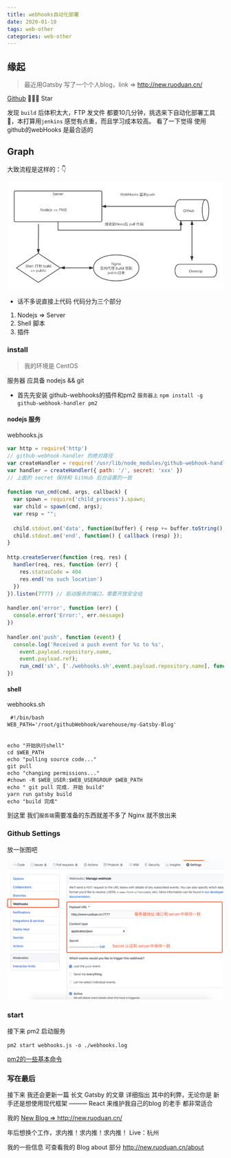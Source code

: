 ```yaml
---
title: webhooks自动化部署
date: 2020-01-10
tags: web-other
categories: web-other
---
```




## 缘起

> 最近用Gatsby 写了一个个人blog，link => http://new.ruoduan.cn/

[Github](https://github.com/Chad97/my-Gatsby-Blog) 🙏🙏🙏 Star



发现 `build` 后体积太大，FTP 发文件 都要10几分钟，挑选来下自动化部署工具🔧，本打算用`jenkins`  感觉有点重，而且学习成本较高。
看了一下觉得 使用 github的webHooks 是最合适的


## Graph
大致流程是这样的：👇

![webHooks自动化部署](./webhooks自动化部署/img1.png)


- 话不多说直接上代码 代码分为三个部分

1. Nodejs => Server
2. Shell 脚本
3. 插件

### install
> 我的环境是 CentOS 

服务器 应具备 nodejs && git

- 首先先安装 github-webhooks的插件和pm2 `服务器上`
`npm install -g github-webhook-handler pm2`

#### nodejs 服务
webhooks.js
```js
var http = require('http')
// github-webhook-handler 的绝对路径
var createHandler = require('/usr/lib/node_modules/github-webhook-handler')
var handler = createHandler({ path: '/', secret: 'xxx' })
// 上面的 secret 保持和 GitHub 后台设置的一致

function run_cmd(cmd, args, callback) {
  var spawn = require('child_process').spawn;
  var child = spawn(cmd, args);
  var resp = "";

  child.stdout.on('data', function(buffer) { resp += buffer.toString(); });
  child.stdout.on('end', function() { callback (resp) });
}

http.createServer(function (req, res) {
  handler(req, res, function (err) {
    res.statusCode = 404
    res.end('no such location')
  })
}).listen(7777) // 启动服务的端口，需要开放安全组

handler.on('error', function (err) {
  console.error('Error:', err.message)
})

handler.on('push', function (event) {
  console.log('Received a push event for %s to %s',
    event.payload.repository.name,
    event.payload.ref);
    run_cmd('sh', ['./webhooks.sh',event.payload.repository.name], function(text){ console.log(text) });
})
```


#### shell

webhooks.sh
```shell
 #!/bin/bash
WEB_PATH='/root/githubWebhook/warehouse/my-Gatsby-Blog'


echo "开始执行shell"
cd $WEB_PATH
echo "pulling source code..."
git pull
echo "changing permissions..."
#chown -R $WEB_USER:$WEB_USERGROUP $WEB_PATH
echo " git pull 完成. 开始 build"
yarn run gatsby build
echo "build 完成"
```

到这里 我们`服务端`需要准备的东西就差不多了 Nginx 就不放出来

### Github Settings

放一张图吧

![github Settings](./webhooks自动化部署/img2.jpeg)


### start 

接下来 pm2 启动服务

`pm2 start webhooks.js -o ./webhooks.log` 

[pm2的一些基本命令](https://www.jianshu.com/p/3de4e8f15621)


### 写在最后

接下来 我还会更新一篇 长文 Gatsby 的文章 详细指出 其中的利弊，无论你是 新手还是想使用现代框架 ——— React 来维护我自己的blog 的老手 都非常适合

我的 [New Blog => ](http://new.ruoduan.cn/)http://new.ruoduan.cn/

年后想换个工作，求内推！求内推！求内推！ Live：杭州

我的一些信息 可查看我的 Blog about 部分 http://new.ruoduan.cn/about


